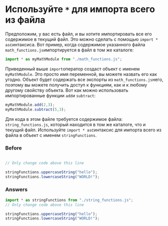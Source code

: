 # Используйте `*` для импорта всего из файла
Предположим, у вас есть файл, и вы хотите импортировать все его содержимое в текущий файл. Это можно сделать с помощью `import * as`синтаксиса. Вот пример, когда содержимое указанного файла `math_functions.js`импортируется в файл в том же каталоге:
```javascript
import * as myMathModule from "./math_functions.js";
```
Приведенный выше `import`оператор создаст объект с именем `myMathModule`. Это просто имя переменной, вы можете назвать его как угодно. Объект будет содержать все экспорты из `math_functions.js`него, поэтому вы можете получить доступ к функциям, как и к любому другому свойству объекта. Вот как можно использовать импортированные функции `add`и `subtract`:
```javascript
myMathModule.add(2,3);
myMathModule.subtract(5,3);
```
Для кода в этом файле требуется содержимое файла: `string_functions.js`, который находится в том же каталоге, что и текущий файл. Используйте `import * as`синтаксис для импорта всего из файла в объект с именем `stringFunctions`.
### Before
```javascript

// Only change code above this line

stringFunctions.uppercaseString("hello");
stringFunctions.lowercaseString("WORLD!");
```
### Answers
```javascript
import * as stringFunctions from "./string_functions.js";
// Only change code above this line

stringFunctions.uppercaseString("hello");
stringFunctions.lowercaseString("WORLD!");
```
